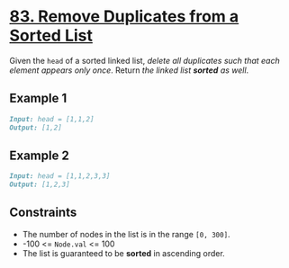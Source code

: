# [83. Remove Duplicates from a Sorted List](https://leetcode.com/problems/remove-duplicates-from-sorted-list/)

Given the `head` of a sorted linked list, _delete all duplicates such that each element appears only once_. Return _the linked list __sorted__ as well_.

## Example 1

```md
Input: head = [1,1,2]
Output: [1,2]
```

## Example 2

```md
Input: head = [1,1,2,3,3]
Output: [1,2,3]
```

## Constraints

- The number of nodes in the list is in the range `[0, 300]`.
- -100 <= `Node.val` <= 100
- The list is guaranteed to be __sorted__ in ascending order.
